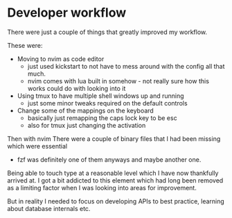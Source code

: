 # Developer workflow

There were just a couple of things that greatly improved my workflow.

These were:
- Moving to nvim as code editor
    - just used kickstart to not have to mess around with the config all that much.
    - nvim comes with lua built in somehow - not really sure how this works could do with looking into it
- Using tmux to have multiple shell windows up and running
    - just some minor tweaks required on the default controls
- Change some of the mappings on the keyboard
    - basically just remapping the caps lock key to be esc
    - also for tmux just changing the activation

Then with nvim
There were a couple of binary files that I had been missing which were essential
- fzf was definitely one of them anyways and maybe another one.

Being able to touch type at a reasonable level which I have now thankfully arrived at.
I got a bit addicted to this element which had long been removed as a limiting factor when I was looking into areas for improvement.


But in reality I needed to focus on developing APIs to best practice, learning about database internals etc.


